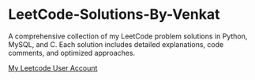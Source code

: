 # LeetCode-Solutions-By-Venkat
A comprehensive collection of my LeetCode problem solutions in Python, MySQL, and C. Each solution includes detailed explanations, code comments, and optimized approaches.

[My Leetcode User Account](https://leetcode.com/venkatram-S)
